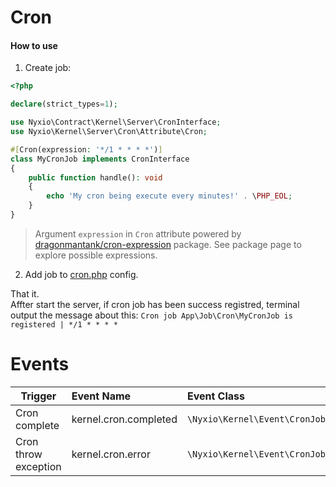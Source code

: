 # Cron

#### How to use
1. Create job:
```php
<?php

declare(strict_types=1);

use Nyxio\Contract\Kernel\Server\CronInterface;
use Nyxio\Kernel\Server\Cron\Attribute\Cron;

#[Cron(expression: '*/1 * * * *')]
class MyCronJob implements CronInterface
{
    public function handle(): void
    {
        echo 'My cron being execute every minutes!' . \PHP_EOL;
    }
}
```
> Argument `expression` in `Cron` attribute powered by [dragonmantank/cron-expression](https://github.com/dragonmantank/cron-expression) package. See package page to explore possible expressions.

2. Add job to [cron.php](configuration.md#cronphp) config.

That it.
<br>Affter start the server, if cron job has been success registred, terminal output the message about this:
`Cron job App\Job\Cron\MyCronJob is registered | */1 * * * *`


# Events

| Trigger               | Event Name                                    | Event Class                            |
|-----------------------|:----------------------------------------------|:---------------------------------------|
| Cron complete         | kernel.cron.completed                         | `\Nyxio\Kernel\Event\CronJobCompleted` |
| Cron throw exception  | kernel.cron.error                             | `\Nyxio\Kernel\Event\CronJobError`     |

